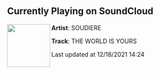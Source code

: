 ## Currently Playing on SoundCloud

[<img align="left" width="100" src="https://i1.sndcdn.com/artworks-O3TwWTMoLoHq76ze-pC4glw-t500x500.jpg">](https://soundcloud.com/youngpirelli/the-world-is-yours)

**Artist**: SOUDIERE 

**Track**: THE WORLD IS YOURS

Last updated at 12/18/2021 14:24
